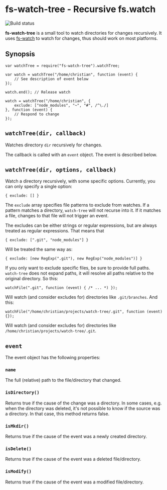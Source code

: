 # fs-watch-tree - Recursive fs.watch #

![Build status](https://secure.travis-ci.org/busterjs/fs-watch-tree.png?branch=master)

**fs-watch-tree** is a small tool to watch directories for changes recursively.
It uses
[fs-watch](http://nodejs.org/docs/latest/api/fs.html#fs_fs_watch_filename_options_listener)
to watch for changes, thus should work on most platforms.

## Synopsis ##

    var watchTree = require("fs-watch-tree").watchTree;

    var watch = watchTree("/home/christian", function (event) {
        // See description of event below
    });

    watch.end(); // Release watch

    watch = watchTree("/home/christian", {
        exclude: ["node_modules", "~", "#", /^\./]
    }, function (event) {
        // Respond to change
    });

## `watchTree(dir, callback)` ##

Watches directory `dir` recursively for changes.

The callback is called with an `event` object. The event is described below.

## `watchTree(dir, options, callback)` ##

Watch a directory recursively, with some specific options. Currently, you can
only specify a single option:

    { exclude: [] }

The `exclude` array specifies file patterns to exclude from watches. If a
pattern matches a directory, `watch-tree` will not recurse into it. If it
matches a file, changes to that file will not trigger an event.

The excludes can be either strings or regular expressions, but are always
treated as regular expressions. That means that

    { exclude: [".git", "node_modules"] }

Will be treated the same way as:

    { exclude: [new RegExp(".git"), new RegExp("node_modules")] }

If you only want to exclude specific files, be sure to provide full
paths. `watch-tree` does not expand paths, it will resolve all paths relative to
the original directory. So this:

    watchFile(".git", function (event) { /* ... *) });

Will watch (and consider excludes for) directories like `.git/branches`. And
this:

    watchFile("/home/christian/projects/watch-tree/.git", function (event) {});

Will watch (and consider excludes for) directories like
`/home/christian/projects/watch-tree/.git`.

## `event` ##

The event object has the following properties:

### `name` ###

The full (relative) path to the file/directory that changed.

### `isDirectory()` ###

Returns true if the cause of the change was a directory. In some cases,
e.g. when the directory was deleted, it's not possible to know if the
source was a directory. In that case, this method returns false.

### `isMkdir()` ###

Returns true if the cause of the event was a newly created directory.

### `isDelete()` ###

Returns true if the cause of the event was a deleted file/directory.

### `isModify()` ###

Returns true if the cause of the event was a modified file/directory.
